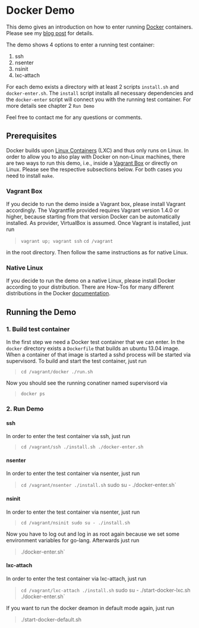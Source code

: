 # Docker Demo #

This demo gives an introduction on how to enter running [Docker][docker] containers. Please see my [blog post][cc-blog] for details.

The demo shows 4 options to enter a running test container:

1. ssh
2. nsenter
3. nsinit
4. lxc-attach

For each demo exists a directory with at least 2 scripts `install.sh` and `docker-enter.sh`. The `install` script installs all necessary dependencies and the `docker-enter` script will connect you with the running test container. For more details see chapter 2 `Run Demo`

Feel free to contact me for any questions or comments.

## Prerequisites ##

Docker builds upon [Linux Containers][lxc] (LXC) and thus only runs on Linux. In order to allow you to also play with Docker on non-Linux machines, there are two ways to run this demo, i.e., inside a [Vagrant Box][vagrant] or directly on Linux. Please see the respective subsections below. For both cases you need to install `make`.

### Vagrant Box ###

If you decide to run the demo inside a Vagrant box, please install Vagrant accordingly. The Vagrantfile provided requires Vagrant version 1.4.0 or higher, because starting from that version Docker can be automatically installed. As provider, VirtualBox is assumed. Once Vagrant is installed, just run
> `vagrant up; vagrant ssh`
> `cd /vagrant`

in the root directory. Then follow the same instructions as for native Linux.

### Native Linux  ###

If you decide to run the demo on a native Linux, please install Docker according to your distribution. There are How-Tos for many different distributions in the Docker [documentation][docker-install-doc].

## Running the Demo ##

### 1. Build test container ###

In the first step we need a Docker test container that we can enter. In the `docker` directory exists a `Dockerfile` that builds an ubuntu 13.04 image. When a container of that image is started a sshd process will be started via supervisord. To build and start the test container, just run
> `cd /vagrant/docker
> ./run.sh`

Now you should see the running conatiner named supervisord via
> `docker ps`

### 2. Run Demo ###

#### ssh ####

In order to enter the test container via ssh, just run
> `cd /vagrant/ssh
> ./install.sh
> ./docker-enter.sh`

#### nsenter ####

In order to enter the test container via nsenter, just run
> `cd /vagrant/nsenter
> ./install.sh`
> sudo su -
> ./docker-enter.sh`

#### nsinit ####

In order to enter the test container via nsenter, just run
> `cd /vagrant/nsinit
> sudo su -
> ./install.sh`

Now you have to log out and log in as root again because we set some environment variables for go-lang. Afterwards just run

> ./docker-enter.sh`

#### lxc-attach ####

In order to enter the test container via lxc-attach, just run
> `cd /vagrant/lxc-attach
> ./install.sh`
> sudo su -
> ./start-docker-lxc.sh
> ./docker-enter.sh`

If you want to run the docker deamon in default mode again, just run
> ./start-docker-default.sh

[docker]: http://docker.io
[cc-blog]: https://blog.codecentric.de/en/2014/02/docker-registry-run-private-docker-image-repository/
[lxc]: http://linuxcontainers.org/
[vagrant]: http://www.vagrantup.com
[docker-install-doc]: http://docs.docker.io/en/latest/installation/
